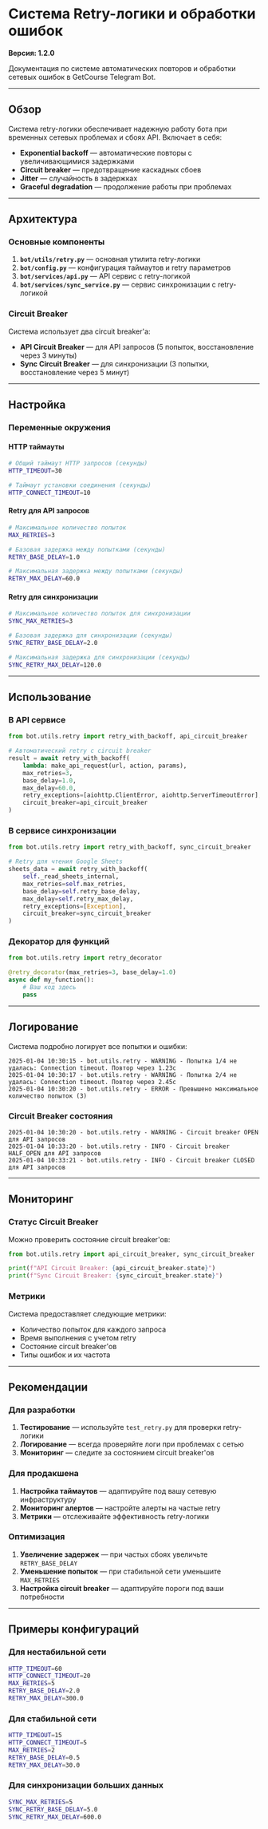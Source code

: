 # Система Retry-логики и обработки ошибок

**Версия: 1.2.0**

Документация по системе автоматических повторов и обработки сетевых ошибок в GetCourse Telegram Bot.

---

## Обзор

Система retry-логики обеспечивает надежную работу бота при временных сетевых проблемах и сбоях API. Включает в себя:

- **Exponential backoff** — автоматические повторы с увеличивающимися задержками
- **Circuit breaker** — предотвращение каскадных сбоев
- **Jitter** — случайность в задержках
- **Graceful degradation** — продолжение работы при проблемах

---

## Архитектура

### Основные компоненты

1. **`bot/utils/retry.py`** — основная утилита retry-логики
2. **`bot/config.py`** — конфигурация таймаутов и retry параметров
3. **`bot/services/api.py`** — API сервис с retry-логикой
4. **`bot/services/sync_service.py`** — сервис синхронизации с retry-логикой

### Circuit Breaker

Система использует два circuit breaker'а:

- **API Circuit Breaker** — для API запросов (5 попыток, восстановление через 3 минуты)
- **Sync Circuit Breaker** — для синхронизации (3 попытки, восстановление через 5 минут)

---

## Настройка

### Переменные окружения

#### HTTP таймауты
```bash
# Общий таймаут HTTP запросов (секунды)
HTTP_TIMEOUT=30

# Таймаут установки соединения (секунды)
HTTP_CONNECT_TIMEOUT=10
```

#### Retry для API запросов
```bash
# Максимальное количество попыток
MAX_RETRIES=3

# Базовая задержка между попытками (секунды)
RETRY_BASE_DELAY=1.0

# Максимальная задержка между попытками (секунды)
RETRY_MAX_DELAY=60.0
```

#### Retry для синхронизации
```bash
# Максимальное количество попыток для синхронизации
SYNC_MAX_RETRIES=3

# Базовая задержка для синхронизации (секунды)
SYNC_RETRY_BASE_DELAY=2.0

# Максимальная задержка для синхронизации (секунды)
SYNC_RETRY_MAX_DELAY=120.0
```

---

## Использование

### В API сервисе

```python
from bot.utils.retry import retry_with_backoff, api_circuit_breaker

# Автоматический retry с circuit breaker
result = await retry_with_backoff(
    lambda: make_api_request(url, action, params),
    max_retries=3,
    base_delay=1.0,
    max_delay=60.0,
    retry_exceptions=[aiohttp.ClientError, aiohttp.ServerTimeoutError],
    circuit_breaker=api_circuit_breaker
)
```

### В сервисе синхронизации

```python
from bot.utils.retry import retry_with_backoff, sync_circuit_breaker

# Retry для чтения Google Sheets
sheets_data = await retry_with_backoff(
    self._read_sheets_internal,
    max_retries=self.max_retries,
    base_delay=self.retry_base_delay,
    max_delay=self.retry_max_delay,
    retry_exceptions=[Exception],
    circuit_breaker=sync_circuit_breaker
)
```

### Декоратор для функций

```python
from bot.utils.retry import retry_decorator

@retry_decorator(max_retries=3, base_delay=1.0)
async def my_function():
    # Ваш код здесь
    pass
```

---

## Логирование

Система подробно логирует все попытки и ошибки:

```
2025-01-04 10:30:15 - bot.utils.retry - WARNING - Попытка 1/4 не удалась: Connection timeout. Повтор через 1.23с
2025-01-04 10:30:17 - bot.utils.retry - WARNING - Попытка 2/4 не удалась: Connection timeout. Повтор через 2.45с
2025-01-04 10:30:20 - bot.utils.retry - ERROR - Превышено максимальное количество попыток (3)
```

### Circuit Breaker состояния

```
2025-01-04 10:30:20 - bot.utils.retry - WARNING - Circuit breaker OPEN для API запросов
2025-01-04 10:33:20 - bot.utils.retry - INFO - Circuit breaker HALF_OPEN для API запросов
2025-01-04 10:33:21 - bot.utils.retry - INFO - Circuit breaker CLOSED для API запросов
```

---

## Мониторинг

### Статус Circuit Breaker

Можно проверить состояние circuit breaker'ов:

```python
from bot.utils.retry import api_circuit_breaker, sync_circuit_breaker

print(f"API Circuit Breaker: {api_circuit_breaker.state}")
print(f"Sync Circuit Breaker: {sync_circuit_breaker.state}")
```

### Метрики

Система предоставляет следующие метрики:

- Количество попыток для каждого запроса
- Время выполнения с учетом retry
- Состояние circuit breaker'ов
- Типы ошибок и их частота

---

## Рекомендации

### Для разработки

1. **Тестирование** — используйте `test_retry.py` для проверки retry-логики
2. **Логирование** — всегда проверяйте логи при проблемах с сетью
3. **Мониторинг** — следите за состоянием circuit breaker'ов

### Для продакшена

1. **Настройка таймаутов** — адаптируйте под вашу сетевую инфраструктуру
2. **Мониторинг алертов** — настройте алерты на частые retry
3. **Метрики** — отслеживайте эффективность retry-логики

### Оптимизация

1. **Увеличение задержек** — при частых сбоях увеличьте `RETRY_BASE_DELAY`
2. **Уменьшение попыток** — при стабильной сети уменьшите `MAX_RETRIES`
3. **Настройка circuit breaker** — адаптируйте пороги под ваши потребности

---

## Примеры конфигураций

### Для нестабильной сети
```bash
HTTP_TIMEOUT=60
HTTP_CONNECT_TIMEOUT=20
MAX_RETRIES=5
RETRY_BASE_DELAY=2.0
RETRY_MAX_DELAY=300.0
```

### Для стабильной сети
```bash
HTTP_TIMEOUT=15
HTTP_CONNECT_TIMEOUT=5
MAX_RETRIES=2
RETRY_BASE_DELAY=0.5
RETRY_MAX_DELAY=30.0
```

### Для синхронизации больших данных
```bash
SYNC_MAX_RETRIES=5
SYNC_RETRY_BASE_DELAY=5.0
SYNC_RETRY_MAX_DELAY=600.0
```